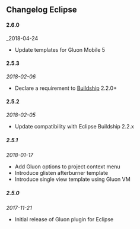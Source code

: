 ## Changelog Eclipse

#### 2.6.0
_2018-04-24
* Update templates for Gluon Mobile 5

#### 2.5.3
_2018-02-06_
* Declare a requirement to [Buildship](https://marketplace.eclipse.org/content/buildship-gradle-integration) 2.2.0+

#### 2.5.2
_2018-02-05_
* Update compatibility with Eclipse Buildship 2.2.x

##### 2.5.1
_2018-01-17_
* Add Gluon options to project context menu
* Introduce glisten afterburner template
* Introduce single view template using Gluon VM

##### 2.5.0
_2017-11-21_
* Initial release of Gluon plugin for Eclipse
